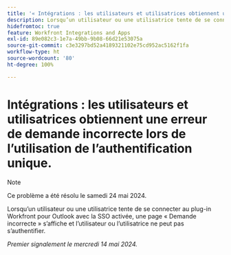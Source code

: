 ```yaml
---
title: '« Intégrations : les utilisateurs et utilisatrices obtiennent une erreur de demande erronée lors de l’utilisation de l’authentification unique »'
description: Lorsqu’un utilisateur ou une utilisatrice tente de se connecter au plug-in Workfront pour Outlook avec la SSO activée, une page Demande incorrecte s’affiche et l’utilisateur ou l’utilisatrice ne peut pas s’authentifier.
hidefromtoc: true
feature: Workfront Integrations and Apps
exl-id: 89e082c3-1e7a-49bb-9b08-66d21e53075a
source-git-commit: c3e3297bd52a4189321102e75cd952ac5162f1fa
workflow-type: ht
source-wordcount: '80'
ht-degree: 100%

---
```


# Intégrations : les utilisateurs et utilisatrices obtiennent une erreur de demande incorrecte lors de l’utilisation de l’authentification unique.

>[!NOTE]
>
>Ce problème a été résolu le samedi 24 mai 2024.

Lorsqu’un utilisateur ou une utilisatrice tente de se connecter au plug-in Workfront pour Outlook avec la SSO activée, une page « Demande incorrecte » s’affiche et l’utilisateur ou l’utilisatrice ne peut pas s’authentifier.

_Premier signalement le mercredi 14 mai 2024._
